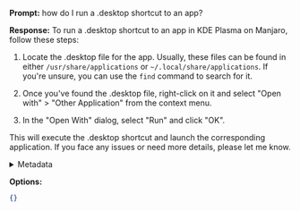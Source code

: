 **Prompt:**
how do I run a .desktop shortcut to an app?


**Response:**
To run a .desktop shortcut to an app in KDE Plasma on Manjaro, follow these steps:

1. Locate the .desktop file for the app. Usually, these files can be found in either `/usr/share/applications` or `~/.local/share/applications`. If you're unsure, you can use the `find` command to search for it.

2. Once you've found the .desktop file, right-click on it and select "Open with" > "Other Application" from the context menu.

3. In the "Open With" dialog, select "Run" and click "OK".

This will execute the .desktop shortcut and launch the corresponding application. If you face any issues or need more details, please let me know.

<details><summary>Metadata</summary>

- Duration: 6533 ms
- Datetime: 2023-07-31T13:36:01.691311
- Model: gpt-3.5-turbo-0613

</details>

**Options:**
```json
{}
```

